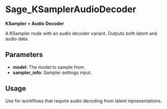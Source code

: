 # Sage_KSamplerAudioDecoder

**KSampler + Audio Decoder**

A KSampler node with an audio decoder variant. Outputs both latent and audio data.

## Parameters
- **model**: The model to sample from.
- **sampler_info**: Sampler settings input.

## Usage
Use for workflows that require audio decoding from latent representations.
